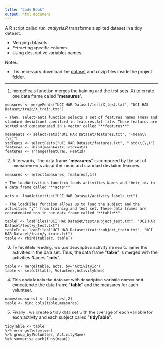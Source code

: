 ```yaml
---
title: "Code Book"
output: html_document
---
```

A R script called *run_analysis.R* transforms a splited dataset in a tidy dataset. 

* Merging datasets.
* Extracting specific columns.
* Using descriptive variables names.
    
Notes: 

- It is necessary download the [dataset](https://d396qusza40orc.cloudfront.net/getdata%2Fprojectfiles%2FUCI%20HAR%20Dataset.zip) and unzip files inside the project folder.

---

1. mergeFeats function merges the training and the test sets (X) to create one data frame called "**measures**".
```{r}
measures <- mergeFeats("UCI HAR Dataset/test/X_test.txt", "UCI HAR Dataset/train/X_train.txt")
```

	+ Then, selectFeats function selects a set of features names (mean and standard deviation) specified in features.txt file. These features are sorted and concatenated in a vector called "**features**".
```{r}
meanFeats <- selectFeats("UCI HAR Dataset/features.txt", "-mean\\(\\)")
stdFeats <- selectFeats("UCI HAR Dataset/features.txt", "-std\\(\\)")
features <- rbind(meanFeats, stdFeats)
features <- arrange(features, FeatId)
```

2. Afterwards, The data frame "**measures**" is composed by the set of measurements about the mean and standard deviation features. 
```{r}
measures <- select(measures, features[,1])
```

	+ The loadActivities function loads activities Names and their ids in a data frame called "**acts**"
```{r}
acts <- loadActivities("UCI HAR Dataset/activity_labels.txt")
```

	+ The loadFiles function allows us to load the subject and the activities "y"" from training and test set. These data frames are concatenated too in one data frame called "**table**".
```{r}
tableT <- loadFiles("UCI HAR Dataset/test/subject_test.txt", "UCI HAR Dataset/test/y_test.txt")
tableTr <- loadFiles("UCI HAR Dataset/train/subject_train.txt", "UCI HAR Dataset/train/y_train.txt")
table <- rbind(tableTr, tableT)
```
3. To facilitate reading, we use descriptive activity names to name the activities in the data set. Thus, the data frame "**table**" is merged with the activities Names "**acts**".
```{r}
table <- merge(table, acts, by="ActivityId") 
table <- select(table, Volunteer,ActivityName)
```

4. This code labels the data set with descriptive variable names and concatenate the data frame "**table**" and the measures for each volunteer. 
```{r}
names(measures) <- features[,2] 
table <- bind_cols(table,measures)
```

5. Finally , we create a tidy data set with the average of each variable for each activity and each subject called "**tidyTable**".
```{r}
tidyTable <- table 
%>% arrange(Volunteer) 
%>% group_by(Volunteer, ActivityName) 
%>% summarise_each(funs(mean))
```
